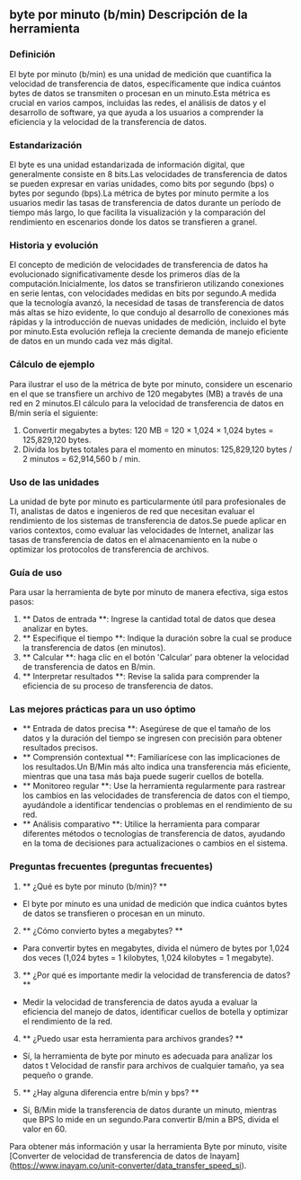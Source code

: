 ## byte por minuto (b/min) Descripción de la herramienta

### Definición
El byte por minuto (b/min) es una unidad de medición que cuantifica la velocidad de transferencia de datos, específicamente que indica cuántos bytes de datos se transmiten o procesan en un minuto.Esta métrica es crucial en varios campos, incluidas las redes, el análisis de datos y el desarrollo de software, ya que ayuda a los usuarios a comprender la eficiencia y la velocidad de la transferencia de datos.

### Estandarización
El byte es una unidad estandarizada de información digital, que generalmente consiste en 8 bits.Las velocidades de transferencia de datos se pueden expresar en varias unidades, como bits por segundo (bps) o bytes por segundo (bps).La métrica de bytes por minuto permite a los usuarios medir las tasas de transferencia de datos durante un período de tiempo más largo, lo que facilita la visualización y la comparación del rendimiento en escenarios donde los datos se transfieren a granel.

### Historia y evolución
El concepto de medición de velocidades de transferencia de datos ha evolucionado significativamente desde los primeros días de la computación.Inicialmente, los datos se transfirieron utilizando conexiones en serie lentas, con velocidades medidas en bits por segundo.A medida que la tecnología avanzó, la necesidad de tasas de transferencia de datos más altas se hizo evidente, lo que condujo al desarrollo de conexiones más rápidas y la introducción de nuevas unidades de medición, incluido el byte por minuto.Esta evolución refleja la creciente demanda de manejo eficiente de datos en un mundo cada vez más digital.

### Cálculo de ejemplo
Para ilustrar el uso de la métrica de byte por minuto, considere un escenario en el que se transfiere un archivo de 120 megabytes (MB) a través de una red en 2 minutos.El cálculo para la velocidad de transferencia de datos en B/min sería el siguiente:

1. Convertir megabytes a bytes: 120 MB = 120 × 1,024 × 1,024 bytes = 125,829,120 bytes.
2. Divida los bytes totales para el momento en minutos: 125,829,120 bytes / 2 minutos = 62,914,560 b / min.

### Uso de las unidades
La unidad de byte por minuto es particularmente útil para profesionales de TI, analistas de datos e ingenieros de red que necesitan evaluar el rendimiento de los sistemas de transferencia de datos.Se puede aplicar en varios contextos, como evaluar las velocidades de Internet, analizar las tasas de transferencia de datos en el almacenamiento en la nube o optimizar los protocolos de transferencia de archivos.

### Guía de uso
Para usar la herramienta de byte por minuto de manera efectiva, siga estos pasos:

1. ** Datos de entrada **: Ingrese la cantidad total de datos que desea analizar en bytes.
2. ** Especifique el tiempo **: Indique la duración sobre la cual se produce la transferencia de datos (en minutos).
3. ** Calcular **: haga clic en el botón 'Calcular' para obtener la velocidad de transferencia de datos en B/min.
4. ** Interpretar resultados **: Revise la salida para comprender la eficiencia de su proceso de transferencia de datos.

### Las mejores prácticas para un uso óptimo
- ** Entrada de datos precisa **: Asegúrese de que el tamaño de los datos y la duración del tiempo se ingresen con precisión para obtener resultados precisos.
- ** Comprensión contextual **: Familiarícese con las implicaciones de los resultados.Un B/Min más alto indica una transferencia más eficiente, mientras que una tasa más baja puede sugerir cuellos de botella.
- ** Monitoreo regular **: Use la herramienta regularmente para rastrear los cambios en las velocidades de transferencia de datos con el tiempo, ayudándole a identificar tendencias o problemas en el rendimiento de su red.
- ** Análisis comparativo **: Utilice la herramienta para comparar diferentes métodos o tecnologías de transferencia de datos, ayudando en la toma de decisiones para actualizaciones o cambios en el sistema.

### Preguntas frecuentes (preguntas frecuentes)

1. ** ¿Qué es byte por minuto (b/min)? **
- El byte por minuto es una unidad de medición que indica cuántos bytes de datos se transfieren o procesan en un minuto.

2. ** ¿Cómo convierto bytes a megabytes? **
- Para convertir bytes en megabytes, divida el número de bytes por 1,024 dos veces (1,024 bytes = 1 kilobytes, 1,024 kilobytes = 1 megabyte).

3. ** ¿Por qué es importante medir la velocidad de transferencia de datos? **
- Medir la velocidad de transferencia de datos ayuda a evaluar la eficiencia del manejo de datos, identificar cuellos de botella y optimizar el rendimiento de la red.

4. ** ¿Puedo usar esta herramienta para archivos grandes? **
- Sí, la herramienta de byte por minuto es adecuada para analizar los datos t Velocidad de ransfir para archivos de cualquier tamaño, ya sea pequeño o grande.

5. ** ¿Hay alguna diferencia entre b/min y bps? **
- Sí, B/Min mide la transferencia de datos durante un minuto, mientras que BPS lo mide en un segundo.Para convertir B/min a BPS, divida el valor en 60.

Para obtener más información y usar la herramienta Byte por minuto, visite [Converter de velocidad de transferencia de datos de Inayam] (https://www.inayam.co/unit-converter/data_transfer_speed_si).